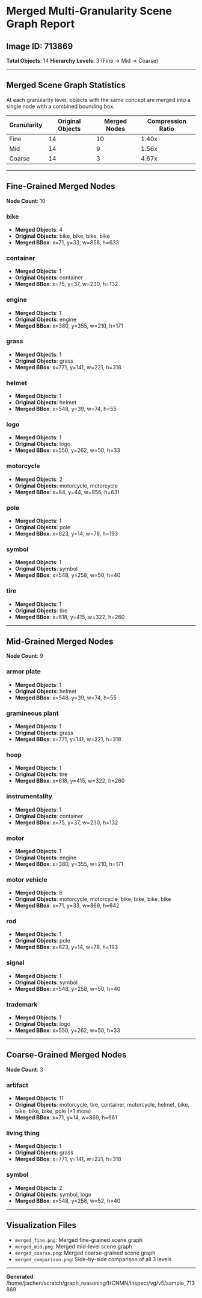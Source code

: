 # Merged Multi-Granularity Scene Graph Report

## Image ID: 713869

**Total Objects**: 14
**Hierarchy Levels**: 3 (Fine → Mid → Coarse)

---

## Merged Scene Graph Statistics

At each granularity level, objects with the same concept are merged into a single node with a combined bounding box.

| Granularity | Original Objects | Merged Nodes | Compression Ratio |
|-------------|------------------|--------------|-------------------|
| Fine | 14 | 10 | 1.40x |
| Mid | 14 | 9 | 1.56x |
| Coarse | 14 | 3 | 4.67x |

---

## Fine-Grained Merged Nodes

**Node Count**: 10

### bike
- **Merged Objects**: 4
- **Original Objects**: bike, bike, bike, bike
- **Merged BBox**: x=71, y=33, w=858, h=633

### container
- **Merged Objects**: 1
- **Original Objects**: container
- **Merged BBox**: x=75, y=37, w=230, h=132

### engine
- **Merged Objects**: 1
- **Original Objects**: engine
- **Merged BBox**: x=380, y=355, w=210, h=171

### grass
- **Merged Objects**: 1
- **Original Objects**: grass
- **Merged BBox**: x=771, y=141, w=221, h=318

### helmet
- **Merged Objects**: 1
- **Original Objects**: helmet
- **Merged BBox**: x=548, y=39, w=74, h=55

### logo
- **Merged Objects**: 1
- **Original Objects**: logo
- **Merged BBox**: x=550, y=262, w=50, h=33

### motorcycle
- **Merged Objects**: 2
- **Original Objects**: motorcycle, motorcycle
- **Merged BBox**: x=84, y=44, w=856, h=631

### pole
- **Merged Objects**: 1
- **Original Objects**: pole
- **Merged BBox**: x=823, y=14, w=78, h=193

### symbol
- **Merged Objects**: 1
- **Original Objects**: symbol
- **Merged BBox**: x=548, y=258, w=50, h=40

### tire
- **Merged Objects**: 1
- **Original Objects**: tire
- **Merged BBox**: x=618, y=415, w=322, h=260

---

## Mid-Grained Merged Nodes

**Node Count**: 9

### armor plate
- **Merged Objects**: 1
- **Original Objects**: helmet
- **Merged BBox**: x=548, y=39, w=74, h=55

### gramineous plant
- **Merged Objects**: 1
- **Original Objects**: grass
- **Merged BBox**: x=771, y=141, w=221, h=318

### hoop
- **Merged Objects**: 1
- **Original Objects**: tire
- **Merged BBox**: x=618, y=415, w=322, h=260

### instrumentality
- **Merged Objects**: 1
- **Original Objects**: container
- **Merged BBox**: x=75, y=37, w=230, h=132

### motor
- **Merged Objects**: 1
- **Original Objects**: engine
- **Merged BBox**: x=380, y=355, w=210, h=171

### motor vehicle
- **Merged Objects**: 6
- **Original Objects**: motorcycle, motorcycle, bike, bike, bike, bike
- **Merged BBox**: x=71, y=33, w=869, h=642

### rod
- **Merged Objects**: 1
- **Original Objects**: pole
- **Merged BBox**: x=823, y=14, w=78, h=193

### signal
- **Merged Objects**: 1
- **Original Objects**: symbol
- **Merged BBox**: x=548, y=258, w=50, h=40

### trademark
- **Merged Objects**: 1
- **Original Objects**: logo
- **Merged BBox**: x=550, y=262, w=50, h=33

---

## Coarse-Grained Merged Nodes

**Node Count**: 3

### artifact
- **Merged Objects**: 11
- **Original Objects**: motorcycle, tire, container, motorcycle, helmet, bike, bike, bike, bike, pole (+1 more)
- **Merged BBox**: x=71, y=14, w=869, h=661

### living thing
- **Merged Objects**: 1
- **Original Objects**: grass
- **Merged BBox**: x=771, y=141, w=221, h=318

### symbol
- **Merged Objects**: 2
- **Original Objects**: symbol, logo
- **Merged BBox**: x=548, y=258, w=52, h=40

---

## Visualization Files

- `merged_fine.png`: Merged fine-grained scene graph
- `merged_mid.png`: Merged mid-level scene graph
- `merged_coarse.png`: Merged coarse-grained scene graph
- `merged_comparison.png`: Side-by-side comparison of all 3 levels

---

**Generated**: /home/jiachen/scratch/graph_reasoning/HCNMN/inspect/vg/v5/sample_713869
